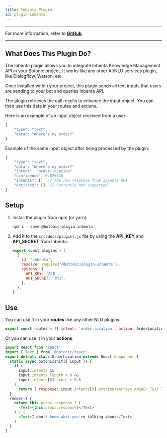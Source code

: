 ```yaml
---
title: Inbenta Plugin
id: plugin-inbenta
---
```


---

For more information, refer to **[GitHub](https://github.com/hubtype/botonic/tree/master/packages/botonic-plugin-inbenta)**.

---

## What Does This Plugin Do?

The Inbenta plugin allows you to integrate Inbenta Knowledge Management API in your Botonic project. It works like any other AI/NLU services plugin, like Dialogflow, Watson, etc.

Once installed within your project, this plugin sends all text inputs that users are sending to your bot and queries Inbenta API.

The plugin retrieves the call results to enhance the input object. You can then use this data in your routes and actions.

Here is an example of an input object received from a user:

```javascript
{
    "type": "text",
    "data": "Where's my order?"
}
```

Example of the same input object after being processed by the plugin:

```javascript
{
    "type": "text",
    "data": "Where's my order?"
    "intent": "order-location"
    "confidence": 0.876545
    "intents": []  // The raw response from Inbenta API
    "entities": []  // Currently not supported
}
```

## Setup

1. Install the plugin from npm (or yarn):

   ```javascript
   npm i --save @botonic/plugin-inbenta
   ```

2. Add it to the `src/docs/plugins.js` file by using the **API_KEY** and **API_SECRET** from Inbenta:

   ```javascript
   export const plugins = [
     {
       id: 'inbenta',
       resolve: require('@botonic/plugin-inbenta'),
       options: {
         API_KEY: 'ACB',
         API_SECRET: 'XYZ',
       },
     },
   ]
   ```

## Use

You can use it in your **routes** like any other NLU plugins:

```javascript
export const routes = [{ intent: 'order-location', action: OrderLocation }]
```

Or you can use it in your **actions**:

```javascript
import React from 'react'
import { Text } from '@botonic/react'
export default class OrderLocation extends React.Component {
  static async botonicInit({ input }) {
    if (
      input.intents &&
      input.intents.length > 0 &&
      input.intents[0].score > 0.6
    )
      return { response: input.intents[0].attributeArrays.ANSWER_TEXT }
  }
  render() {
    return this.props.response ? (
      <Text>{this.props.response}</Text>
    ) : (
      <Text>I don't know what you're talking about</Text>
    )
  }
}
```
